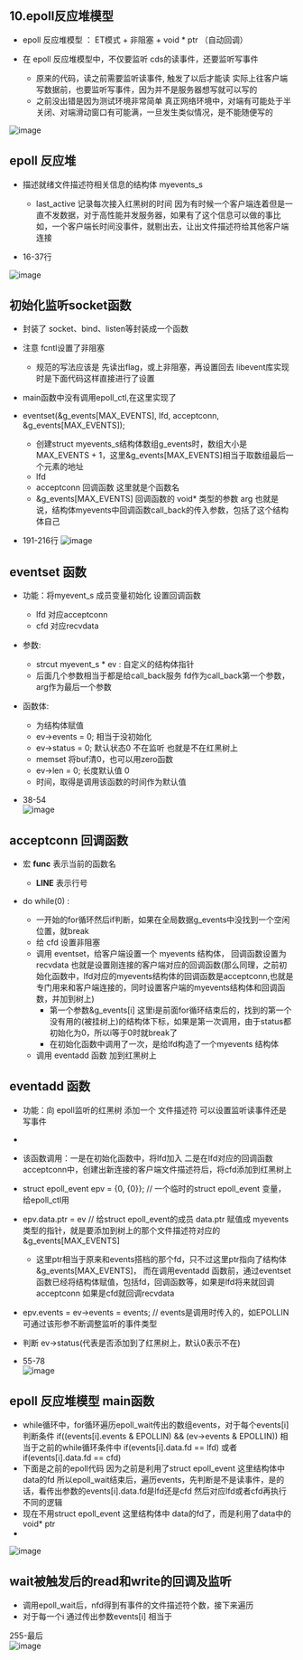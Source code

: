 ## 10.epoll反应堆模型  

* epoll 反应堆模型 ： ET模式 + 非阻塞 + void * ptr （自动回调）  


* 在 epoll 反应堆模型中，不仅要监听 cds的读事件，还要监听写事件
    * 原来的代码，读之前需要监听读事件, 触发了以后才能读  实际上往客户端写数据前，也要监听写事件，因为并不是服务器想写就可以写的  
    * 之前没出错是因为测试环境非常简单 真正网络环境中，对端有可能处于半关闭、对端滑动窗口有可能满，一旦发生类似情况，是不能随便写的  

![image](https://user-images.githubusercontent.com/58176267/179753025-e8fcdf62-74f1-4a41-93dd-7e36432c7781.png)  



## epoll 反应堆  


* 描述就绪文件描述符相关信息的结构体  myevents_s  
   * last_active 记录每次接入红黑树的时间  因为有时候一个客户端连着但是一直不发数据，对于高性能并发服务器，如果有了这个信息可以做的事比如，一个客户端长时间没事件，就剔出去，让出文件描述符给其他客户端连接  

* 16-37行

![image](https://user-images.githubusercontent.com/58176267/179763732-105b03e9-7df1-4cd4-94c4-c392ab08fcbb.png)  


## 初始化监听socket函数   

* 封装了 socket、bind、listen等封装成一个函数  

* 注意 fcntl设置了非阻塞 
    * 规范的写法应该是 先读出flag，或上非阻塞，再设置回去 libevent库实现时是下面代码这样直接进行了设置  

* main函数中没有调用epoll_ctl,在这里实现了  


* eventset(&g_events[MAX_EVENTS], lfd, acceptconn, &g_events[MAX_EVENTS]);
    * 创建struct myevents_s结构体数组g_events时，数组大小是MAX_EVENTS + 1，这里&g_events[MAX_EVENTS]相当于取数组最后一个元素的地址  
    * lfd 
    * acceptconn 回调函数  这里就是个函数名  
    * &g_events[MAX_EVENTS] 回调函数的 void* 类型的参数 arg  也就是说，结构体myevents中回调函数call_back的传入参数，包括了这个结构体自己  



* 191-216行
![image](https://user-images.githubusercontent.com/58176267/179770377-9844a67d-4041-4599-893a-5d178f78697b.png)


## eventset 函数  

* 功能：将myevent_s 成员变量初始化  设置回调函数  
    * lfd  对应acceptconn     
    * cfd  对应recvdata   
* 参数:
    * strcut myevent_s * ev : 自定义的结构体指针
    * 后面几个参数相当于都是给call_back服务   fd作为call_back第一个参数，arg作为最后一个参数  
* 函数体:
    * 为结构体赋值  
    * ev->events = 0; 相当于没初始化
    * ev->status = 0; 默认状态0 不在监听 也就是不在红黑树上
    * memset 将buf清0，也可以用zero函数 
    * ev->len = 0; 长度默认值 0
    * 时间，取得是调用该函数的时间作为默认值    

* 38-54  
![image](https://user-images.githubusercontent.com/58176267/179771912-107cb87b-ddb5-49af-872a-4926270326e0.png)  



## acceptconn 回调函数  


* 宏 __func__ 表示当前的函数名  
   * __LINE__ 表示行号  

* do while(0) :
    * 一开始的for循环然后if判断，如果在全局数据g_events中没找到一个空闲位置，就break  
    * 给 cfd 设置非阻塞  
    * 调用 eventset，给客户端设置一个 myevents 结构体， 回调函数设置为 recvdata   也就是设置刚连接的客户端对应的回调函数(那么同理，之前初始化函数中，lfd对应的myevents结构体的回调函数是acceptconn,也就是专门用来和客户端连接的，同时设置客户端的myevents结构体和回调函数，并加到树上)   
        * 第一个参数&g_events[i] 这里i是前面for循环结束后的，找到的第一个没有用的(被挂树上)的结构体下标，如果是第一次调用，由于status都初始化为0，所以i等于0时就break了  
        * 在初始化函数中调用了一次，是给lfd构造了一个myevents 结构体  
    * 调用 eventadd 函数 加到红黑树上  


## eventadd 函数  


* 功能：向 epoll监听的红黑树 添加一个 文件描述符   可以设置监听读事件还是写事件  
*  
* 该函数调用：一是在初始化函数中，将lfd加入   二是在lfd对应的回调函数acceptconn中，创建出新连接的客户端文件描述符后，将cfd添加到红黑树上  

* struct epoll_event epv = {0, {0}}; // 一个临时的struct epoll_event 变量，给epoll_ctl用  
* epv.data.ptr = ev   // 给struct epoll_event的成员 data.ptr 赋值成 myevents类型的指针，就是要添加到树上的那个文件描述符对应的 &g_events[MAX_EVENTS]  
    * 这里ptr相当于原来和events搭档的那个fd，只不过这里ptr指向了结构体&g_events[MAX_EVENTS]， 而在调用eventadd 函数前，通过eventset函数已经将结构体赋值，包括fd，回调函数等，如果是lfd将来就回调acceptconn 如果是cfd就回调recvdata  
* epv.events = ev->events = events;  // events是调用时传入的，如EPOLLIN  可通过该形参不断调整监听的事件类型  
* 判断 ev->status(代表是否添加到了红黑树上，默认0表示不在)  

* 55-78  
![image](https://user-images.githubusercontent.com/58176267/179781233-a52b5774-b3e5-404a-83f8-2b58dfed17fc.png)  



## epoll 反应堆模型 main函数  


* while循环中，for循环遍历epoll_wait传出的数组events，对于每个events[i]  判断条件 if((events[i].events & EPOLLIN) && (ev->events & EPOLLIN)) 相当于之前的while循环条件中  if(events[i].data.fd == lfd) 或者 if(events[i].data.fd == cfd)  
* 下面是之前的epoll代码 因为之前是利用了struct epoll_event 这里结构体中 data的fd 所以epoll_wait结束后，遍历events，先判断是不是读事件，是的话，看传出参数的events[i].data.fd是lfd还是cfd 然后对应lfd或者cfd再执行不同的逻辑  
* 现在不用struct epoll_event 这里结构体中 data的fd了，而是利用了data中的void* ptr  
* 

![image](https://user-images.githubusercontent.com/58176267/179768643-521effa5-6d7a-42a0-95cd-4953eeb96a23.png)  




## wait被触发后的read和write的回调及监听  

* 调用epoll_wait后，nfd得到有事件的文件描述符个数，接下来遍历  
* 对于每一个i  通过传出参数events[i] 相当于


255-最后  
![image](https://user-images.githubusercontent.com/58176267/179790211-a8368c84-47b8-470a-98e6-4c562014d38f.png)  



